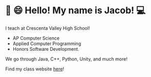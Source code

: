 # :wave: :smile: Hello! My name is Jacob! :computer: 

I teach at Crescenta Valley High School!
- AP Computer Science
- Applied Computer Programming
- Honors Software Development.

We go through Java, C++, Python, Unity, and much more!

Find my class website [here](https://jacobpoole.net/School)!
